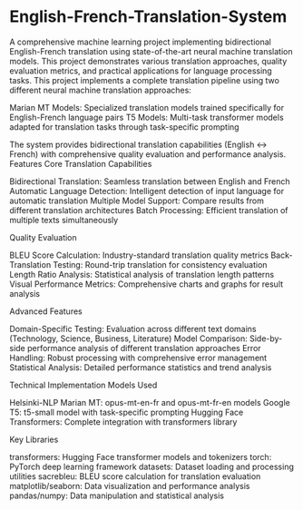 # English-French-Translation-System
A comprehensive machine learning project implementing bidirectional English-French translation using state-of-the-art neural machine translation models. This project demonstrates various translation approaches, quality evaluation metrics, and practical applications for language processing tasks.
This project implements a complete translation pipeline using two different neural machine translation approaches:

Marian MT Models: Specialized translation models trained specifically for English-French language pairs
T5 Models: Multi-task transformer models adapted for translation tasks through task-specific prompting

The system provides bidirectional translation capabilities (English ↔ French) with comprehensive quality evaluation and performance analysis.
Features
Core Translation Capabilities

Bidirectional Translation: Seamless translation between English and French
Automatic Language Detection: Intelligent detection of input language for automatic translation
Multiple Model Support: Compare results from different translation architectures
Batch Processing: Efficient translation of multiple texts simultaneously

Quality Evaluation

BLEU Score Calculation: Industry-standard translation quality metrics
Back-Translation Testing: Round-trip translation for consistency evaluation
Length Ratio Analysis: Statistical analysis of translation length patterns
Visual Performance Metrics: Comprehensive charts and graphs for result analysis

Advanced Features

Domain-Specific Testing: Evaluation across different text domains (Technology, Science, Business, Literature)
Model Comparison: Side-by-side performance analysis of different translation approaches
Error Handling: Robust processing with comprehensive error management
Statistical Analysis: Detailed performance statistics and trend analysis

Technical Implementation
Models Used

Helsinki-NLP Marian MT: opus-mt-en-fr and opus-mt-fr-en models
Google T5: t5-small model with task-specific prompting
Hugging Face Transformers: Complete integration with transformers library

Key Libraries

transformers: Hugging Face transformer models and tokenizers
torch: PyTorch deep learning framework
datasets: Dataset loading and processing utilities
sacrebleu: BLEU score calculation for translation evaluation
matplotlib/seaborn: Data visualization and performance analysis
pandas/numpy: Data manipulation and statistical analysis

